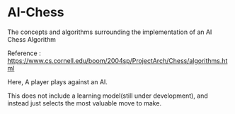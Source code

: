 # AI-Chess   
The concepts and algorithms surrounding the implementation of an AI Chess Algorithm

Reference : https://www.cs.cornell.edu/boom/2004sp/ProjectArch/Chess/algorithms.html

Here, A player plays against an AI.

This does not include a learning model(still under development), and instead just selects the most valuable move to make.
 
 
 
          
 
